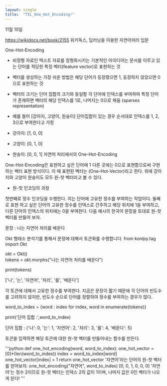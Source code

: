```yaml
---
layout: single
title:  "TIL_One_Hot_Encoding!"
---
```


11월 10일

https://wikidocs.net/book/2155 
위키독스, 딥러닝을 이용한 자연어처리 입문


One-Hot-Encoding
* 비정형 자료인 텍스트 자료를 정형화시키는 기본적인 아이디어는 문서를 이루고 있는 단어를 적당한 특징 벡터(feature vector)로 표현하는 것

* 벡터를 생성하는 가장 쉬운 방법은 해당 단어가 등장했으면 1, 등장하지 않았으면 0으로 표현하는 것

* 벡터의 크기는 단어 집합의 크기와 동일함 각 단어에 인덱스를 부여하여 특정 단어가 존재하면 벡터의 해당 인덱스를 1로, 나머지는 0으로 채움 (sparses representation)

* 예를 들어 [강아지, 고양이, 원숭이] 단어집합이 있는 경우 순서대로 인덱스를 1, 2, 3으로 부여한다고 가정
* 강아지: [1, 0, 0]

* 고양이: [0, 1, 0]
* 원숭이: [0, 0, 1]
자연어 처리에서의 One-Hot-Encoding

One-Hot-Encoding은 표현하고 싶은 단어에 1 다른 곳에는 0으로 표현함으로써 구현하는 벡터 표현 방식이다. 이 때 표현된 벡터는 (One-Hot-Vector)라고 한다. 위에 강아지와 고양이 원숭이도 모두 원-핫 벡터라고 볼 수 있다.

* 원-핫 인코딩의 과정

첫번째로 정수 인코딩을 수행한다. 이는 단어에 고유한 정수를 부여하는 작업이다. 
둘째로 표현 하고 싶은 단어의 고유한 정수를 인덱스로 간주하고 해당 위치에 1을 부여하고, 다른 단어의 인덱스의 위치에는 0을 부여한다. 다음 예시의 한국어 문장을 토대로 원-핫 벡터를 만들어 보자.

문장 : 나는 자연어 처리를 배운다

Okt 형태소 분석기를 통해서 문장에 대해서 토큰화를 수행합니다.
from konlpy.tag import Okt  

okt = Okt()  
tokens = okt.morphs("나는 자연어 처리를 배운다")  

print(tokens)

['나', '는', '자연어', '처리', '를', '배운다']

각 토큰에 대해서 고유한 정수를 부여한다. 지금은 문장이 짧기 때문에 각 단어의 빈도수를 고려하지 않지만, 빈도수 순으로 단어를 정렬하여 정수를 부여하는 경우가 많다.

word_to_index = {word : index for index, word in enumerate(tokens)}


print('단어 집합 :',word_to_index)

단어 집합 : {'나': 0, '는': 1, '자연어': 2, '처리': 3, '를': 4, '배운다': 5}

토큰을 입력하면 해당 토큰에 대한 원-핫 벡터를 만들어내는 함수를 만든다.

'''python
def one_hot_encoding(word, word_to_index):
  one_hot_vector = [0]*(len(word_to_index))
  index = word_to_index[word]
  one_hot_vector[index] = 1
  return one_hot_vector
'자연어'라는 단어의 원-핫 벡터를 얻어보자.
one_hot_encoding("자연어", word_to_index)
[0, 0, 1, 0, 0, 0]
'자연어'는 정수 2이므로 원-핫 벡터는 인덱스 2의 값이 1이며, 나머지 값은 0인 벡터가 나오게 된다!
'''

